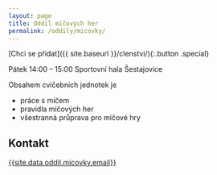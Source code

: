 ```yaml
---
layout: page
title: Oddíl míčových her
permalink: /oddily/micovky/
---
```


[Chci se přidat]({{ site.baseurl }}/clenstvi/){:.button .special}

Pátek 14:00 – 15:00
Sportovní hala Šestajovice

Obsahem cvičebních jednotek je

* práce s míčem
* pravidla míčových her
* všestranná průprava pro míčové hry

## Kontakt

[{{site.data.oddil.micovky.email}}](mailto:{{site.data.oddil.micovky.email}})
